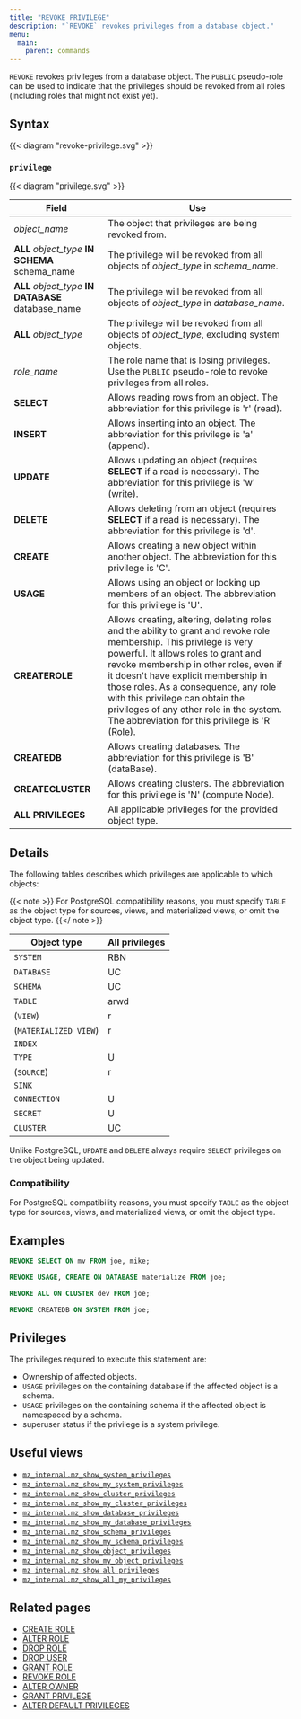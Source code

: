 ```yaml
---
title: "REVOKE PRIVILEGE"
description: "`REVOKE` revokes privileges from a database object."
menu:
  main:
    parent: commands
---
```


`REVOKE` revokes privileges from a database object. The `PUBLIC` pseudo-role can
be used to indicate that the privileges should be revoked from all roles
(including roles that might not exist yet).

## Syntax

{{< diagram "revoke-privilege.svg" >}}

### `privilege`

{{< diagram "privilege.svg" >}}

Field                                               | Use
----------------------------------------------------|--------------------------------------------------
_object_name_                                       | The object that privileges are being revoked from.
**ALL** _object_type_ **IN SCHEMA** schema_name     | The privilege will be revoked from all objects of _object_type_ in _schema_name_.
**ALL** _object_type_ **IN DATABASE** database_name | The privilege will be revoked from all objects of _object_type_ in _database_name_.
**ALL** _object_type_                               | The privilege will be revoked from all objects of _object_type_, excluding system objects.
_role_name_                                         | The role name that is losing privileges. Use the `PUBLIC` pseudo-role to revoke privileges from all roles.
**SELECT**                                          | Allows reading rows from an object. The abbreviation for this privilege is 'r' (read).
**INSERT**                                          | Allows inserting into an object. The abbreviation for this privilege is 'a' (append).
**UPDATE**                                          | Allows updating an object (requires **SELECT** if a read is necessary). The abbreviation for this privilege is 'w' (write).
**DELETE**                                          | Allows deleting from an object (requires **SELECT** if a read is necessary). The abbreviation for this privilege is 'd'.
**CREATE**                                          | Allows creating a new object within another object. The abbreviation for this privilege is 'C'.
**USAGE**                                           | Allows using an object or looking up members of an object. The abbreviation for this privilege is 'U'.
**CREATEROLE**                                      | Allows creating, altering, deleting roles and the ability to grant and revoke role membership. This privilege is very powerful. It allows roles to grant and revoke membership in other roles, even if it doesn't have explicit membership in those roles. As a consequence, any role with this privilege can obtain the privileges of any other role in the system. The abbreviation for this privilege is 'R' (Role).
**CREATEDB**                                        | Allows creating databases. The abbreviation for this privilege is 'B' (dataBase).
**CREATECLUSTER**                                   | Allows creating clusters. The abbreviation for this privilege is 'N' (compute Node).
**ALL PRIVILEGES**                                  | All applicable privileges for the provided object type.

## Details

The following tables describes which privileges are applicable to which objects:

{{< note >}}
For PostgreSQL compatibility reasons, you must specify `TABLE` as the object
type for sources, views, and materialized views, or omit the object type.
{{</ note >}}

| Object type           | All privileges |
|-----------------------|----------------|
| `SYSTEM`              | RBN            |
| `DATABASE`            | UC             |
| `SCHEMA`              | UC             |
| `TABLE`               | arwd           |
| (`VIEW`)              | r              |
| (`MATERIALIZED VIEW`) | r              |
| `INDEX`               |                |
| `TYPE`                | U              |
| (`SOURCE`)            | r              |
| `SINK`                |                |
| `CONNECTION`          | U              |
| `SECRET`              | U              |
| `CLUSTER`             | UC             |

Unlike PostgreSQL, `UPDATE` and `DELETE` always require `SELECT` privileges on the object being
updated.

### Compatibility

For PostgreSQL compatibility reasons, you must specify `TABLE` as the object
type for sources, views, and materialized views, or omit the object type.

## Examples

```sql
REVOKE SELECT ON mv FROM joe, mike;
```

```sql
REVOKE USAGE, CREATE ON DATABASE materialize FROM joe;
```

```sql
REVOKE ALL ON CLUSTER dev FROM joe;
```

```sql
REVOKE CREATEDB ON SYSTEM FROM joe;
```

## Privileges

The privileges required to execute this statement are:

- Ownership of affected objects.
- `USAGE` privileges on the containing database if the affected object is a schema.
- `USAGE` privileges on the containing schema if the affected object is namespaced by a schema.
- superuser status if the privilege is a system privilege.

## Useful views

- [`mz_internal.mz_show_system_privileges`](/sql/system-catalog/mz_internal/#mz_show_system_privileges)
- [`mz_internal.mz_show_my_system_privileges`](/sql/system-catalog/mz_internal/#mz_show_my_system_privileges)
- [`mz_internal.mz_show_cluster_privileges`](/sql/system-catalog/mz_internal/#mz_show_cluster_privileges)
- [`mz_internal.mz_show_my_cluster_privileges`](/sql/system-catalog/mz_internal/#mz_show_my_cluster_privileges)
- [`mz_internal.mz_show_database_privileges`](/sql/system-catalog/mz_internal/#mz_show_database_privileges)
- [`mz_internal.mz_show_my_database_privileges`](/sql/system-catalog/mz_internal/#mz_show_my_database_privileges)
- [`mz_internal.mz_show_schema_privileges`](/sql/system-catalog/mz_internal/#mz_show_schema_privileges)
- [`mz_internal.mz_show_my_schema_privileges`](/sql/system-catalog/mz_internal/#mz_show_my_schema_privileges)
- [`mz_internal.mz_show_object_privileges`](/sql/system-catalog/mz_internal/#mz_show_object_privileges)
- [`mz_internal.mz_show_my_object_privileges`](/sql/system-catalog/mz_internal/#mz_show_my_object_privileges)
- [`mz_internal.mz_show_all_privileges`](/sql/system-catalog/mz_internal/#mz_show_all_privileges)
- [`mz_internal.mz_show_all_my_privileges`](/sql/system-catalog/mz_internal/#mz_show_all_my_privileges)

## Related pages

- [CREATE ROLE](../create-role)
- [ALTER ROLE](../alter-role)
- [DROP ROLE](../drop-role)
- [DROP USER](../drop-user)
- [GRANT ROLE](../grant-role)
- [REVOKE ROLE](../revoke-role)
- [ALTER OWNER](../alter-owner)
- [GRANT PRIVILEGE](../revoke-privilege)
- [ALTER DEFAULT PRIVILEGES](../alter-default-privileges)
